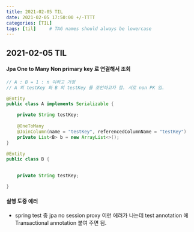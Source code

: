 ```yaml
---
title: 2021-02-05 TIL
date: 2021-02-05 17:50:00 +/-TTTT
categories: [TIL]
tags: [til]     # TAG names should always be lowercase
---
```

 
## 2021-02-05 TIL 

#### Jpa One to Many Non primary key 로 연결해서 조회

```java
// A : B = 1 : n 이라고 가정 
// A 의 testKey 와 B 의 testKey 를 조인하고자 함. 서로 non PK 임.

@Entity
public class A implements Serializable {

	private String testKey;
	
	@OneToMany
	@JoinColumn(name = "testKey", referencedColumnName = "testKey")
	private List<B> b = new ArrayList<>();
}

@Entity
public class B {

	
	private String testKey;

}
```

#### 실행 도중 에러
- spring test 중 jpa no session proxy 이런 에러가 나는데 test annotation 에 Transactional annotation 붙여 주면 됨.
